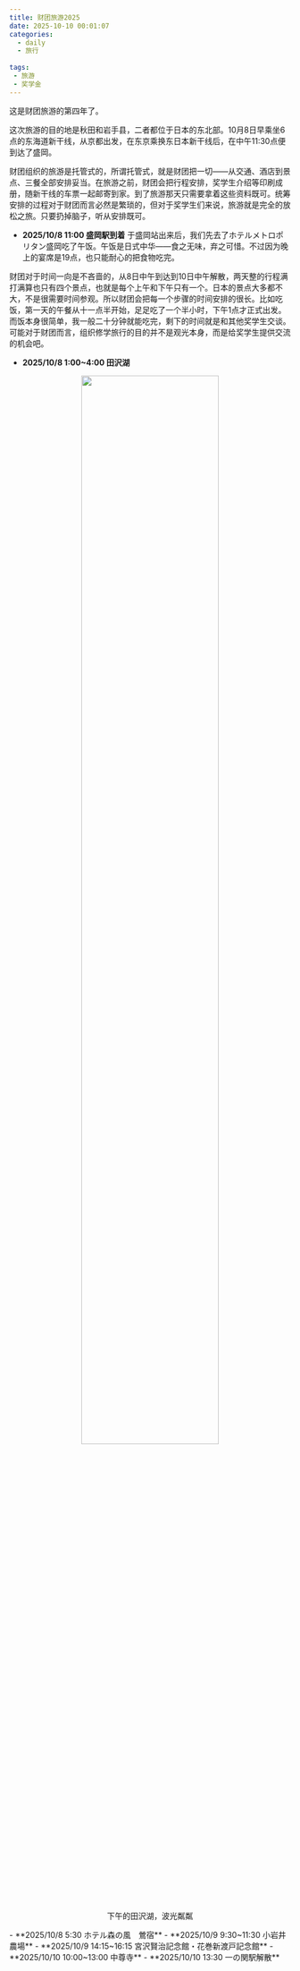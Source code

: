 ```yaml
---
title: 财团旅游2025
date: 2025-10-10 00:01:07
categories:
  - daily
  - 旅行
 
tags:
 - 旅游
 - 奖学金
---
```

这是财团旅游的第四年了。

这次旅游的目的地是秋田和岩手县，二者都位于日本的东北部。10月8日早乘坐6点的东海道新干线，从京都出发，在东京乘换东日本新干线后，在中午11:30点便到达了盛岡。

<!-- more -->

财团组织的旅游是托管式的，所谓托管式，就是财团把一切——从交通、酒店到景点、三餐全部安排妥当。在旅游之前，财团会把行程安排，奖学生介绍等印刷成册，随新干线的车票一起邮寄到家。到了旅游那天只需要拿着这些资料既可。统筹安排的过程对于财团而言必然是繁琐的，但对于奖学生们来说，旅游就是完全的放松之旅。只要扔掉脑子，听从安排既可。

- **2025/10/8 11:00 盛岡駅到着**
于盛岡站出来后，我们先去了ホテルメトロポリタン盛岡吃了午饭。午饭是日式中华——食之无味，弃之可惜。不过因为晚上的宴席是19点，也只能耐心的把食物吃完。

财团对于时间一向是不吝啬的，从8日中午到达到10日中午解散，两天整的行程满打满算也只有四个景点，也就是每个上午和下午只有一个。日本的景点大多都不大，不是很需要时间参观。所以财团会把每一个步骤的时间安排的很长。比如吃饭，第一天的午餐从十一点半开始，足足吃了一个半小时，下午1点才正式出发。而饭本身很简单，我一般二十分钟就能吃完，剩下的时间就是和其他奖学生交谈。可能对于财团而言，组织修学旅行的目的并不是观光本身，而是给奖学生提供交流的机会吧。

- **2025/10/8 1:00~4:00 田沢湖**
<div align="center">
  <img src="/images/daily/travel/sctrip25/tzk1.jpg" alt="" width="70%">
  <p>下午的田沢湖，波光粼粼</p>
</div>
- **2025/10/8 5:30 ホテル森の風　鶯宿**
- **2025/10/9 9:30~11:30 小岩井農場**
- **2025/10/9 14:15~16:15 宮沢賢治記念館・花巻新渡戸記念館**
- **2025/10/10 10:00~13:00 中尊寺**
- **2025/10/10 13:30 一の関駅解散**